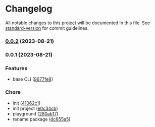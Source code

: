 # Changelog

All notable changes to this project will be documented in this file. See [standard-version](https://github.com/conventional-changelog/standard-version) for commit guidelines.

### [0.0.2](https://github.com/prismicio/prismic-upgrade-from-legacy/compare/v0.0.1...v0.0.2) (2023-08-21)

### 0.0.1 (2023-08-21)


### Features

* base CLI ([9677fe8](https://github.com/prismicio/prismic-upgrade-from-legacy/commit/9677fe85fd14429cebd190258a2ff0402d427252))


### Chore

* init ([41062c1](https://github.com/prismicio/prismic-upgrade-from-legacy/commit/41062c139fae6965beb71595edc19c93426c2f78))
* init project ([e0c34cb](https://github.com/prismicio/prismic-upgrade-from-legacy/commit/e0c34cbfd9bf5dac6365a6761f8dcc73baad98f3))
* playground ([280ab17](https://github.com/prismicio/prismic-upgrade-from-legacy/commit/280ab17f91f375238eaccec0e1de15bedf9f8b76))
* rename package ([dc655a5](https://github.com/prismicio/prismic-upgrade-from-legacy/commit/dc655a58b488817e7294fbdc39091b99e6a4e5ea))
